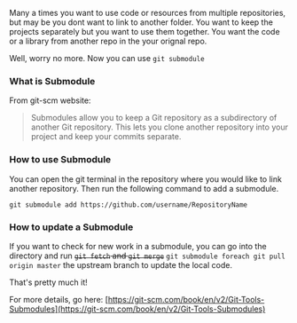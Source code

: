 Many a times you want to use code or resources from multiple repositories, but may be you dont want to link to another folder. You want to keep the projects separately but you want to use them together. You want the code or a library from another repo in the your orignal repo. 

Well, worry no more. Now you can use `git submodule`

### What is Submodule
From git-scm website:
> Submodules allow you to keep a Git repository as a subdirectory of another Git repository. This lets you clone another repository into your project and keep your commits separate.

### How to use Submodule
You can open the git terminal in the repository where you would like to link another repository. Then run the following command to add a submodule.
```
git submodule add https://github.com/username/RepositoryName
```

### How to update a Submodule
If you want to check for new work in a submodule, you can go into the directory and run ~~`git fetch` and `git merge`~~ `git submodule foreach git pull origin master` the upstream branch to update the local code.

That's pretty much it! 

For more details, go here: [https://git-scm.com/book/en/v2/Git-Tools-Submodules](https://git-scm.com/book/en/v2/Git-Tools-Submodules)
